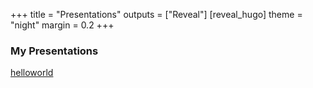 +++
title = "Presentations"
outputs = ["Reveal"]
[reveal_hugo]
theme = "night"
margin = 0.2
+++

### My Presentations

[helloworld](helloworld)
